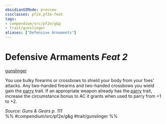 ```yaml
---
obsidianUIMode: preview
cssclasses: pf2e,pf2e-feat
tags:
- compendium/src/pf2e/g&g
- trait/gunslinger
aliases: ["Defensive Armaments"]
---
```

# Defensive Armaments  *Feat 2*  
[gunslinger](rules/traits/gunslinger-g-g.md "Gunslinger Class Trait")  


You use bulky firearms or crossbows to shield your body from your foes' attacks. Any two-handed firearms and two-handed crossbows you wield gain the [parry](rules/traits/parry.md "Parry Weapon Trait") trait. If an appropriate weapon already has the [parry](rules/traits/parry.md "Parry Weapon Trait") trait, increase the circumstance bonus to AC it grants when used to parry from +1 to +2.

*Source: Guns & Gears p. 111*  
%% #compendium/src/pf2e/g&g #trait/gunslinger %%